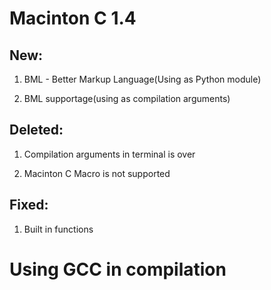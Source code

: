 # Macinton C 1.4


## New:

1. BML - Better Markup Language(Using as Python module)

2. BML supportage(using as compilation arguments)


## Deleted:

1. Compilation arguments in terminal is over

2. Macinton C Macro is not supported

## Fixed:

1. Built in functions

# Using GCC in compilation

